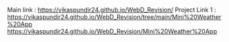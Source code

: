 Main link : https://vikaspundir24.github.io/WebD_Revision/
Project Link 1 : https://vikaspundir24.github.io/WebD_Revision/tree/main/Mini%20Weather%20App
 https://vikaspundir24.github.io/WebD_Revision/Mini%20Weather%20App
